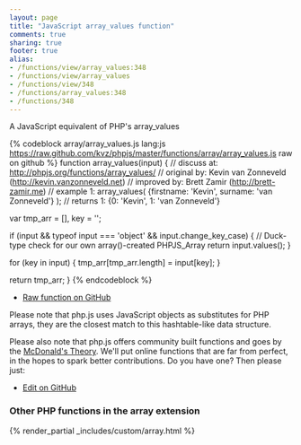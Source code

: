 ```yaml
---
layout: page
title: "JavaScript array_values function"
comments: true
sharing: true
footer: true
alias:
- /functions/view/array_values:348
- /functions/view/array_values
- /functions/view/348
- /functions/array_values:348
- /functions/348
---
```

<!-- Generated by Rakefile:build -->
A JavaScript equivalent of PHP's array_values

{% codeblock array/array_values.js lang:js https://raw.github.com/kvz/phpjs/master/functions/array/array_values.js raw on github %}
function array_values(input) {
  //  discuss at: http://phpjs.org/functions/array_values/
  // original by: Kevin van Zonneveld (http://kevin.vanzonneveld.net)
  // improved by: Brett Zamir (http://brett-zamir.me)
  //   example 1: array_values( {firstname: 'Kevin', surname: 'van Zonneveld'} );
  //   returns 1: {0: 'Kevin', 1: 'van Zonneveld'}

  var tmp_arr = [],
    key = '';

  if (input && typeof input === 'object' && input.change_key_case) { // Duck-type check for our own array()-created PHPJS_Array
    return input.values();
  }

  for (key in input) {
    tmp_arr[tmp_arr.length] = input[key];
  }

  return tmp_arr;
}
{% endcodeblock %}

 - [Raw function on GitHub](https://github.com/kvz/phpjs/blob/master/functions/array/array_values.js)

Please note that php.js uses JavaScript objects as substitutes for PHP arrays, they are 
the closest match to this hashtable-like data structure. 

Please also note that php.js offers community built functions and goes by the 
[McDonald's Theory](https://medium.com/what-i-learned-building/9216e1c9da7d). We'll put online 
functions that are far from perfect, in the hopes to spark better contributions. 
Do you have one? Then please just: 

 - [Edit on GitHub](https://github.com/kvz/phpjs/edit/master/functions/array/array_values.js)


### Other PHP functions in the array extension
{% render_partial _includes/custom/array.html %}
